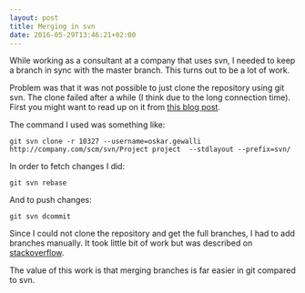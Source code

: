 ```yaml
---
layout: post
title: Merging in svn
date: 2016-05-29T13:46:21+02:00
---
```


While working as a consultant at a company that uses svn, I needed to keep a branch in sync with the master branch. This turns out to be a lot of work.

Problem was that it was not possible to just clone the repository using git svn. The clone failed after a while (I think due to the long connection time). First you might want to read up on it from [this blog post](http://andy.delcambre.com/2008/03/04/git-svn-workflow.html).

The command I used was something like:

```
git svn clone -r 10327 --username=oskar.gewalli http://company.com/scm/svn/Project project  --stdlayout --prefix=svn/
```

In order to fetch changes I did:
```
git svn rebase 
```

And to push changes:
```
git svn dcommit
```

Since I could not clone the repository and get the full branches, I had to add branches manually. It took little bit of work but was described on [stackoverflow](http://stackoverflow.com/questions/296975/how-do-i-tell-git-svn-about-a-remote-branch-created-after-i-fetched-the-repo).


The value of this work is that merging branches is far easier in git compared to svn.